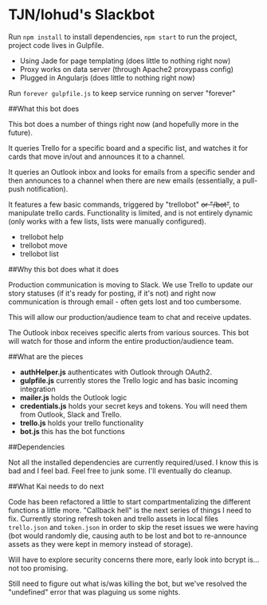 # TJN/lohud's Slackbot

Run ``npm install`` to install dependencies, ``npm start`` to run the project, project code lives in Gulpfile.

 - Using Jade for page templating (does little to nothing right now)
 - Proxy works on data server (through Apache2 proxypass config)
 - Plugged in Angularjs (does little to nothing right now)

Run ``forever gulpfile.js`` to keep service running on server "forever"

##What this bot does

This bot does a number of things right now (and hopefully more in the future).

It queries Trello for a specific board and a specific list, and watches it for cards that move in/out and announces it to a channel.

It queries an Outlook inbox and looks for emails from a specific sender and then announces to a channel when there are new emails (essentially, a pull-push notification).

It features a few basic commands, triggered by "trellobot" ~~or "/bot"~~, to manipulate trello cards. Functionality is limited, and is not entirely dynamic (only works with a few lists, lists were manually configured). 

- trellobot help
- trellobot move
- trellobot list

##Why this bot does what it does

Production communication is moving to Slack. We use Trello to update our story statuses (if it's ready for posting, if it's not) and right now communication is through email - often gets lost and too cumbersome.

This will allow our production/audience team to chat and receive updates.

The Outlook inbox receives specific alerts from various sources. This bot will watch for those and inform the entire production/audience team.

##What are the pieces

- **authHelper.js** authenticates with Outlook through OAuth2.
- **gulpfile.js** currently stores the Trello logic and has basic incoming integration
- **mailer.js** holds the Outlook logic
- **credentials.js** holds your secret keys and tokens. You will need them from Outlook, Slack and Trello.
- **trello.js** holds your trello functionality
- **bot.js** this has the bot functions

##Dependencies

Not all the installed dependencies are currently required/used. I know this is bad and I feel bad. Feel free to junk some. I'll eventually do cleanup. 

##What Kai needs to do next

Code has been refactored a little to start compartmentalizing the different functions a little more. "Callback hell" is the next series of things I need to fix. Currently storing refresh token and trello assets in local files ``trello.json`` and ``token.json`` in order to skip the reset issues we were having (bot would randomly die, causing auth to be lost and bot to re-announce assets as they were kept in memory instead of storage).

Will have to explore security concerns there more, early look into bcrypt is... not too promising.

Still need to figure out what is/was killing the bot, but we've resolved the "undefined" error that was plaguing us some nights. 